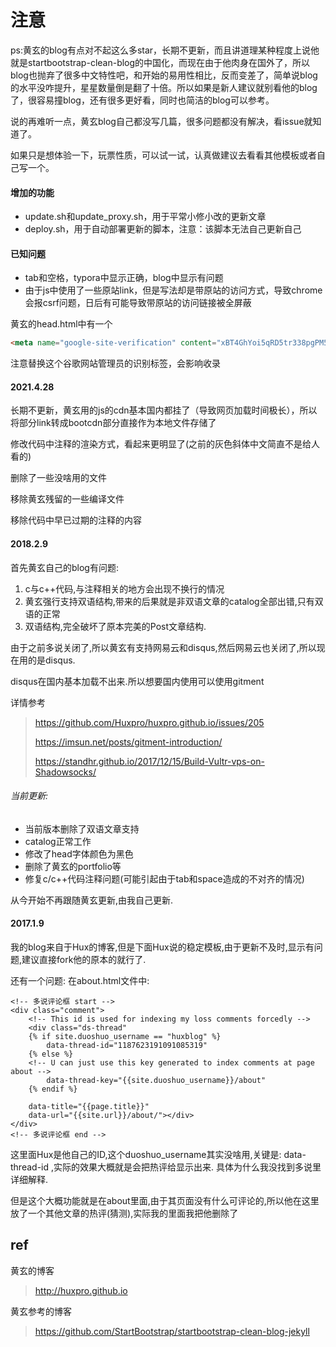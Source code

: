 # 注意

ps:黄玄的blog有点对不起这么多star，长期不更新，而且讲道理某种程度上说他就是startbootstrap-clean-blog的中国化，而现在由于他肉身在国外了，所以blog也抛弃了很多中文特性吧，和开始的易用性相比，反而变差了，简单说blog的水平没咋提升，星星数量倒是翻了十倍。所以如果是新人建议就别看他的blog了，很容易撞blog，还有很多更好看，同时也简洁的blog可以参考。

说的再难听一点，黄玄blog自己都没写几篇，很多问题都没有解决，看issue就知道了。

如果只是想体验一下，玩票性质，可以试一试，认真做建议去看看其他模板或者自己写一个。



#### 增加的功能

- update.sh和update_proxy.sh，用于平常小修小改的更新文章
- deploy.sh，用于自动部署更新的脚本，注意：该脚本无法自己更新自己



#### 已知问题

- tab和空格，typora中显示正确，blog中显示有问题
- 由于js中使用了一些原站link，但是写法却是带原站的访问方式，导致chrome会报csrf问题，日后有可能导致带原站的访问链接被全屏蔽



黄玄的head.html中有一个

```html
<meta name="google-site-verification" content="xBT4GhYoi5qRD5tr338pgPM5OWHHIDR6mNg1a3euekI" />
```

注意替换这个谷歌网站管理员的识别标签，会影响收录



#### 2021.4.28

长期不更新，黄玄用的js的cdn基本国内都挂了（导致网页加载时间极长），所以将部分link转成bootcdn部分直接作为本地文件存储了

修改代码中注释的渲染方式，看起来更明显了(之前的灰色斜体中文简直不是给人看的)

删除了一些没啥用的文件

移除黄玄残留的一些编译文件

移除代码中早已过期的注释的内容



#### 2018.2.9

首先黄玄自己的blog有问题:
1. c与c++代码,与注释相关的地方会出现不换行的情况
2. 黄玄强行支持双语结构,带来的后果就是非双语文章的catalog全部出错,只有双语的正常
3. 双语结构,完全破坏了原本完美的Post文章结构.

由于之前多说关闭了,所以黄玄有支持网易云和disqus,然后网易云也关闭了,所以现在用的是disqus.

disqus在国内基本加载不出来.所以想要国内使用可以使用gitment

详情参考

> https://github.com/Huxpro/huxpro.github.io/issues/205
>
> https://imsun.net/posts/gitment-introduction/
>
> https://standhr.github.io/2017/12/15/Build-Vultr-vps-on-Shadowsocks/

###### 当前更新:

- 当前版本删除了双语文章支持
- catalog正常工作
- 修改了head字体颜色为黑色
- 删除了黄玄的portfolio等
- 修复c/c++代码注释问题(可能引起由于tab和space造成的不对齐的情况)

从今开始不再跟随黄玄更新,由我自己更新.



#### 2017.1.9

我的blog来自于Hux的博客,但是下面Hux说的稳定模板,由于更新不及时,显示有问题,建议直接fork他的原本的就行了.

还有一个问题:
在about.html文件中:

```
<!-- 多说评论框 start -->
<div class="comment">
    <!-- This id is used for indexing my loss comments forcedly -->
    <div class="ds-thread"
    {% if site.duoshuo_username == "huxblog" %}
        data-thread-id="1187623191091085319"
    {% else %}
    <!-- U can just use this key generated to index comments at page about -->
        data-thread-key="{{site.duoshuo_username}}/about"
    {% endif %}

    data-title="{{page.title}}"
    data-url="{{site.url}}/about/"></div>
</div>
<!-- 多说评论框 end -->
```

这里面Hux是他自己的ID,这个duoshuo_username其实没啥用,关键是: data-thread-id ,实际的效果大概就是会把热评给显示出来.
具体为什么我没找到多说里详细解释.

但是这个大概功能就是在about里面,由于其页面没有什么可评论的,所以他在这里放了一个其他文章的热评(猜测),实际我的里面我把他删除了



## ref

黄玄的博客

> http://huxpro.github.io

黄玄参考的博客

>https://github.com/StartBootstrap/startbootstrap-clean-blog-jekyll